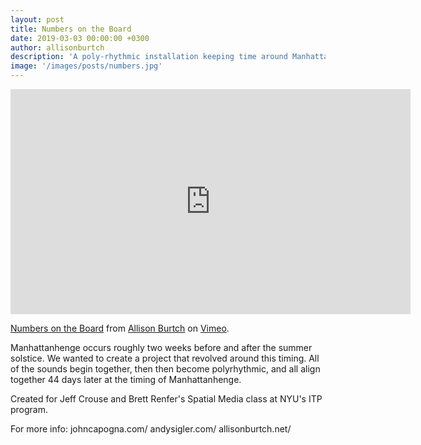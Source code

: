 ```yaml
---
layout: post
title: Numbers on the Board
date: 2019-03-03 00:00:00 +0300
author: allisonburtch
description: 'A poly-rhythmic installation keeping time around Manhattanhenge and the summer solstice. '
image: '/images/posts/numbers.jpg' 
---
```


<iframe src="https://player.vimeo.com/video/66297142" width="640" height="360" frameborder="0" allow="autoplay; fullscreen" allowfullscreen></iframe>
<p><a href="https://vimeo.com/66297142">Numbers on the Board</a> from <a href="https://vimeo.com/allisonburtch">Allison Burtch</a> on <a href="https://vimeo.com">Vimeo</a>.</p>

Manhattanhenge occurs roughly two weeks before and after the summer solstice. We wanted to create a project that revolved around this timing. All of the sounds begin together, then then become polyrhythmic, and all align together 44 days later at the timing of Manhattanhenge.

Created for Jeff Crouse and Brett Renfer's Spatial Media class at NYU's ITP program.

For more info:
johncapogna.com/
andysigler.com/
allisonburtch.net/